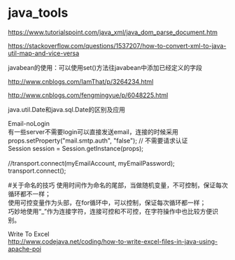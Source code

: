 # java_tools

https://www.tutorialspoint.com/java_xml/java_dom_parse_document.htm

https://stackoverflow.com/questions/1537207/how-to-convert-xml-to-java-util-map-and-vice-versa

javabean的使用：可以使用set()方法往javabean中添加已经定义的字段



http://www.cnblogs.com/IamThat/p/3264234.html

http://www.cnblogs.com/fengmingyue/p/6048225.html

java.util.Date和java.sql.Date的区别及应用

Email-noLogin<br>
有一些server不需要login可以直接发送email，连接的时候采用<br>
props.setProperty("mail.smtp.auth", "false"); // 不需要请求认证<br>
Session session = Session.getInstance(props);<br><br>
//transport.connect(myEmailAccount, myEmailPassword);<br>
transport.connect();


#关于命名的技巧
使用时间作为命名的尾部，当做随机变量，不可控制，保证每次循环都不一样；<br>
使用可控变量作为头部，在for循环中，可以控制，保证每次循环都一样；<br>
巧妙地使用“_”作为连接字符，连接可控和不可控，在字符操作中也比较方便识别。

Write To Excel<br>
http://www.codejava.net/coding/how-to-write-excel-files-in-java-using-apache-poi
